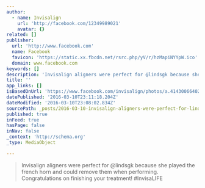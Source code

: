 ```yaml
---
author:
  - name: Invisalign
    url: 'http://facebook.com/12349989021'
    avatar: {}
related: []
publisher:
  url: 'http://www.facebook.com'
  name: Facebook
  favicon: 'https://static.xx.fbcdn.net/rsrc.php/yV/r/hzMapiNYYpW.ico'
  domain: www.facebook.com
keywords: []
description: 'Invisalign aligners were perfect for @lindsgk because she played the french horn and could remove them when performing. Congratulations on finishing your treatment! #InvisaLIFE'
title: ''
app_links: []
isBasedOnUrl: 'https://www.facebook.com/invisalign/photos/a.414300664021.194154.12349989021/10153601242379022/?type=3&theater'
datePublished: '2016-03-10T23:11:18.204Z'
dateModified: '2016-03-10T23:08:02.834Z'
sourcePath: _posts/2016-03-10-invisalign-aligners-were-perfect-for-lindsgk-because-she-pl.md
published: true
inFeed: true
hasPage: false
inNav: false
_context: 'http://schema.org'
_type: MediaObject

---
```

> Invisalign aligners were perfect for &commat;lindsgk because she played the french horn and could remove them when performing&period; Congratulations on finishing your treatment&excl; &num;InvisaLIFE